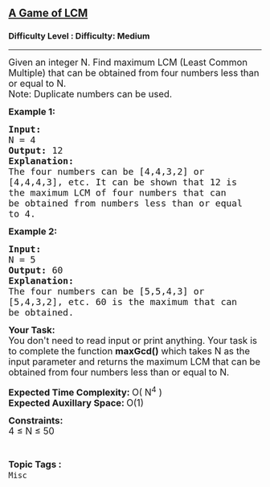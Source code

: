 <h2><a href="https://www.geeksforgeeks.org/problems/a-game-of-lcm2531/1?page=1&difficulty=Medium&status=unsolved,attempted&sortBy=accuracy">A Game of LCM</a></h2><h3>Difficulty Level : Difficulty: Medium</h3><hr><div class="problems_problem_content__Xm_eO"><p><span style="font-size:18px">Given an integer N. Find maximum LCM (Least Common Multiple)&nbsp;that can be obtained from four&nbsp;numbers less than or equal to N.<br>
Note: Duplicate numbers&nbsp;can be used.</span></p>

<p><strong><span style="font-size:18px">Example 1:</span></strong></p>

<pre><span style="font-size:18px"><strong>Input:</strong>
N = 4
<strong>Output: </strong>12
<strong>Explanation:</strong>
The four numbers can be [4,4,3,2] or
[4,4,4,3], etc. It can be shown that 12 is
the maximum LCM of four numbers that can
be obtained from numbers less than or equal 
to 4.</span></pre>

<p><strong><span style="font-size:18px">Example 2:</span></strong></p>

<pre><span style="font-size:18px"><strong>Input:</strong>
N = 5
<strong>Output: </strong>60
<strong>Explanation:</strong>
The four numbers can be [5,5,4,3] or
[5,4,3,2], etc. 60 is the maximum that can
be obtained.</span></pre>

<p><span style="font-size:18px"><strong>Your Task:</strong><br>
You don't need to read input or print anything. Your task is to complete the function <strong>maxGcd()</strong> which takes N as the input parameter and returns the maximum LCM&nbsp;that can be obtained from four numbers less than or equal to N.</span></p>

<p><span style="font-size:18px"><strong>Expected Time Complexity:&nbsp;</strong>O( N<sup>4</sup>&nbsp;)<br>
<strong>Expected Auxillary Space:&nbsp;</strong>O(1)</span></p>

<p><span style="font-size:18px"><strong>Constraints:</strong><br>
4 ≤ N ≤ 50</span></p>
</div><br><p><span style=font-size:18px><strong>Topic Tags : </strong><br><code>Misc</code>&nbsp;